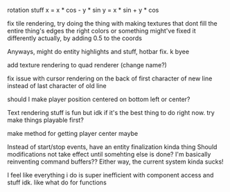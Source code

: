 
rotation stuff
x = x * cos - y * sin
y = x * sin + y * cos

fix tile rendering, try doing the thing with making textures that dont fill the entire thing's edges the right colors or something
might've fixed it differently actually, by adding 0.5 to the coords

Anyways, might do entity highlights and stuff, hotbar fix. k byee

add texture rendering to quad renderer (change name?)

fix issue with cursor rendering on the back of first character of new line instead of last character of old line

should I make player position centered on bottom left or center?

Text rendering stuff is fun but idk if it's the best thing to do right now. try make things playable first?

make method for getting player center maybe

Instead of start/stop events, have an entity finalization kinda thing
Should modifications not take effect until somehting else is done?
I'm basically reinventing command buffers??
Either way, the current system kinda sucks!

I feel like everything i do is super inefficient with component access and stuff idk. like what do for functions

